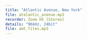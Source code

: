 ```yaml
---
title: "Atlantic Avenue, New York"
file: atalantic_avenue.mp3
recorder: Zoom H5 [Stereo]
details: "96kHz, 24bit"
file: amt_files.mp3
---
```

